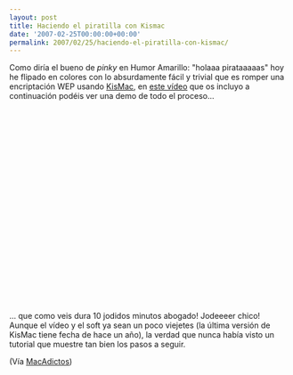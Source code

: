 ```yaml
---
layout: post
title: Haciendo el piratilla con Kismac
date: '2007-02-25T00:00:00+00:00'
permalink: 2007/02/25/haciendo-el-piratilla-con-kismac/
---
```

Como diría el bueno de <span style="font-style:italic;">pinky</span> en Humor Amarillo: "holaaa pirataaaaas" hoy he flipado en colores con lo absurdamente fácil y trivial que es romper una encriptación WEP usando <a href="http://kismac.de/">KisMac</a>, en <a href="http://www.youtube.com/watch?v=G38PD5FyUxE">este vídeo</a> que os incluyo a continuación podéis ver una demo de todo el proceso...

<object width="425" height="350"><param name="movie" value="http://www.youtube.com/v/G38PD5FyUxE"></param><param name="wmode" value="transparent"></param><embed src="http://www.youtube.com/v/G38PD5FyUxE" type="application/x-shockwave-flash" wmode="transparent" width="425" height="350"></embed></object>

... que como veis dura 10 jodidos minutos abogado! Jodeeeer chico! Aunque el vídeo y el soft ya sean un poco viejetes (la última versión de KisMac tiene fecha de hace un año), la verdad que nunca había visto un tutorial que muestre tan bien los pasos a seguir.

(Vía <a href="http://macadictos.es/2007/02/23/como-usar-kismac/">MacAdictos</a>)
